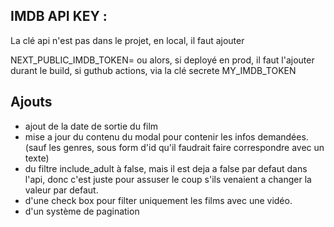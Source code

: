 ## IMDB API KEY :

La clé api n'est pas dans le projet, en local, il faut ajouter 

NEXT_PUBLIC_IMDB_TOKEN=<key>
ou alors, si deployé en prod, il faut l'ajouter durant le build, si guthub actions, via la clé secrete MY_IMDB_TOKEN

## Ajouts
- ajout de la date de sortie du film
- mise a jour du contenu du modal pour contenir les infos demandées. (sauf les genres, sous form d'id qu'il faudrait faire correspondre avec un texte)
- du filtre include_adult à false, mais il est deja a false par defaut dans l'api, donc c'est juste pour assuser le coup s'ils venaient a changer la valeur par defaut.
- d'une check box pour filter uniquement les films avec une vidéo.
- d'un système de pagination